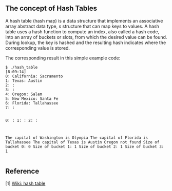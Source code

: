 ## The concept of Hash Tables ##
A hash table (hash map) is a data structure that implements an associative array abstract data type, s structure that can map keys to values. A hash table uses a hash function to compute an index, also called a hash code, into an array of buckets or slots, from which the desired value can be found. During lookup, the key is hashed and the resulting hash indicates where the corresponding value is stored.

The corresponding result in this simple example code:
<div class="language-shell highlighter-rouge"><pre class="highlight"><code class="hljs ruby"><span class="nb">$ ./hash_table                                                                    [8:09:14]
0: California: Sacramento
1: Texas: Austin
2: <NULL>: 
3: <NULL>: 
4: Oregon: Salem
5: New Mexico: Santa Fe
6: Florida: Tallahassee
7: <NULL>: 

0: <NULL>: 
1: <Dummy>: 
2: <NULL>: 

The capital of Washington is Olympia
The capital of Florida is Tallahassee
The capital of Texas is Austin
Oregon not found
Size of bucket 0: 0
Size of bucket 1: 1
Size of bucket 2: 1
Size of bucket 3: 1</span></code></pre></div>

## Reference ##
[1] [Wiki: hash table](https://en.wikipedia.org/wiki/Hash_table)


